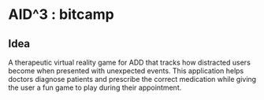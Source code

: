 # AID^3 : bitcamp

## Idea
A therapeutic virtual reality game for ADD that tracks how distracted users become when presented with unexpected events. This application helps doctors diagnose patients and prescribe the correct medication while giving the user a fun game to play during their appointment. 
